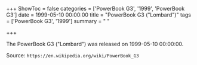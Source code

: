 +++
ShowToc = false
categories = ['PowerBook G3', '1999', 'PowerBook G3']
date = 1999-05-10 00:00:00
title = "PowerBook G3 (\"Lombard\")"
tags = ['PowerBook G3', '1999']
summary = " "

+++

The PowerBook G3 ("Lombard") was released on 1999-05-10 00:00:00.

Source: `https://en.wikipedia.org/wiki/PowerBook_G3`



